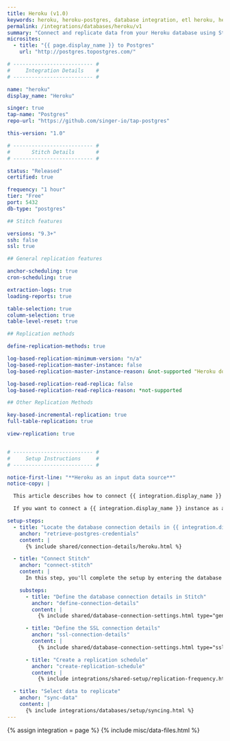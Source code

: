 ```yaml
---
title: Heroku (v1.0)
keywords: heroku, heroku-postgres, database integration, etl heroku, heroku etl
permalink: /integrations/databases/heroku/v1
summary: "Connect and replicate data from your Heroku database using Stitch's Heroku integration."
microsites:
  - title: "{{ page.display_name }} to Postgres"
    url: "http://postgres.topostgres.com/"

# -------------------------- #
#     Integration Details    #
# -------------------------- #

name: "heroku"
display_name: "Heroku"

singer: true
tap-name: "Postgres"
repo-url: "https://github.com/singer-io/tap-postgres"

this-version: "1.0"

# -------------------------- #
#       Stitch Details       #
# -------------------------- #

status: "Released"
certified: true

frequency: "1 hour"
tier: "Free"
port: 5432
db-type: "postgres"

## Stitch features

versions: "9.3+"
ssh: false
ssl: true

## General replication features

anchor-scheduling: true
cron-scheduling: true

extraction-logs: true
loading-reports: true

table-selection: true
column-selection: true
table-level-reset: true

## Replication methods

define-replication-methods: true

log-based-replication-minimum-version: "n/a"
log-based-replication-master-instance: false
log-based-replication-master-instance-reason: &not-supported "Heroku doesn't currently support logical replication."

log-based-replication-read-replica: false
log-based-replication-read-replica-reason: *not-supported

## Other Replication Methods

key-based-incremental-replication: true
full-table-replication: true

view-replication: true


# -------------------------- #
#     Setup Instructions     #
# -------------------------- #

notice-first-line: "**Heroku as an input data source**"
notice-copy: |

  This article describes how to connect {{ integration.display_name }} **as an input data source.**

  If you want to connect a {{ integration.display_name }} instance as a **destination**, refer to the [Connecting a {{ integration.display_name }} Destination guide]({{ link.destinations.setup.heroku-postgres | prepend: site.baseurl }}).

setup-steps:
  - title: "Locate the database connection details in {{ integration.display_name }}"
    anchor: "retrieve-postgres-credentials"
    content: |
      {% include shared/connection-details/heroku.html %}

  - title: "Connect Stitch"
    anchor: "connect-stitch"
    content: |
      In this step, you'll complete the setup by entering the database's connection details and defining replication settings in Stitch.

    substeps:
      - title: "Define the database connection details in Stitch"
        anchor: "define-connection-details"
        content: |
          {% include shared/database-connection-settings.html type="general" %}

      - title: "Define the SSL connection details"
        anchor: "ssl-connection-details"
        content: |
          {% include shared/database-connection-settings.html type="ssl" %}

      - title: "Create a replication schedule"
        anchor: "create-replication-schedule"
        content: |
          {% include integrations/shared-setup/replication-frequency.html %}

  - title: "Select data to replicate"
    anchor: "sync-data"
    content: |
      {% include integrations/databases/setup/syncing.html %}
---
```

{% assign integration = page %}
{% include misc/data-files.html %}